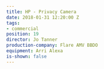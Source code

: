 ```yaml
---
title: HP - Privacy Camera
date: 2018-01-31 12:20:00 Z
tags:
- commercial
position: 19
director: Jo Tanner
production-company: Flare AMV BBDO
equipment: Arri Alexa
is-shown: false
---
```


